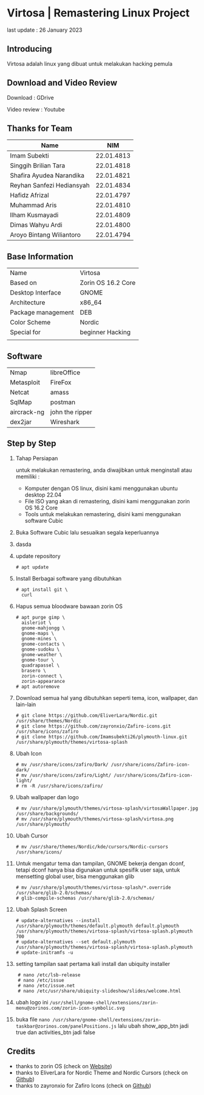 # Virtosa | Remastering Linux Project
last update : 26 January 2023

## Introducing
Virtosa adalah linux yang dibuat untuk melakukan hacking pemula

## Download and Video Review

Download : GDrive

Video review : Youtube

## Thanks for Team
| Name | NIM |
|-|-|
| Imam Subekti | 22.01.4813 |
| Singgih Brilian Tara | 22.01.4818 |
| Shafira Ayudea Narandika | 22.01.4821 |
| Reyhan Sanfezi Hediansyah | 22.01.4834 |
| Hafidz Afrizal | 22.01.4797 |
| Muhammad Aris | 22.01.4810 |
| Ilham Kusmayadi | 22.01.4809 |
| Dimas Wahyu Ardi | 22.01.4800 |
| Aroyo Bintang Wiliantoro | 22.01.4794 |

## Base Information

|||
--|--|
| Name  | Virtosa |
| Based on  | Zorin OS 16.2 Core |
| Desktop Interface | GNOME |
|Architecture|x86_64|
|Package management|DEB|
| Color Scheme | Nordic |
| Special for | beginner Hacking |
|||

## Software

|||
|-|-|
|Nmap|libreOffice|
|Metasploit|FireFox|
|Netcat|amass|
|SqlMap|postman|
|aircrack-ng|john the ripper|
|dex2jar|Wireshark|


## Step by Step


1. Tahap Persiapan

    untuk melakukan remastering, anda diwajibkan untuk menginstall atau memiliki :

    - Komputer dengan OS linux, disini kami menggunakan ubuntu desktop 22.04
    - File ISO yang akan di remastering, disini kami menggunakan zorin OS 16.2 Core
    - Tools untuk melakukan remastering, disini kami menggunakan software Cubic

2. Buka Software Cubic lalu sesuaikan segala keperluannya

3. dasda

4. update repository

    ```Console
    # apt update
    ```

5. Install Berbagai software yang dibutuhkan

    ```Console
    # apt install git \
      curl 
    ```

6. Hapus semua bloodware bawaan zorin OS

    ```Console
    # apt purge gimp \
      aisleriot \
      gnome-mahjongg \
      gnome-maps \
      gnome-mines \
      gnome-contacts \
      gnome-sudoku \
      gnome-weather \
      gnome-tour \
      quadrapassel \
      brasero \
      zorin-connect \
      zorin-appearance
    # apt autoremove
    ```

7. Download semua hal yang dibutuhkan seperti tema, icon, wallpaper, dan lain-lain

    ```Console
    # git clone https://github.com/EliverLara/Nordic.git /usr/share/themes/Nordic
    # git clone https://github.com/zayronxio/Zafiro-icons.git /usr/share/icons/zafiro
    # git clone https://github.com/Imamsubekti26/plymouth-linux.git /usr/share/plymouth/themes/virtosa-splash
    ```

8. Ubah Icon

    ```Console
    # mv /usr/share/icons/zafiro/Dark/ /usr/share/icons/Zafiro-icon-dark/
    # mv /usr/share/icons/zafiro/Light/ /usr/share/icons/Zafiro-icon-light/
    # rm -R /usr/share/icons/zafiro/
    ```

9. Ubah wallpaper dan logo

    ```Console
    # mv /usr/share/plymouth/themes/virtosa-splash/virtosaWallpaper.jpg /usr/share/backgrounds/
    # mv /usr/share/plymouth/themes/virtosa-splash/virtosa.png /usr/share/plymouth/
    ```

10. Ubah Cursor

    ```Console
    # mv /usr/share/themes/Nordic/kde/cursors/Nordic-cursors /usr/share/icons/
    ```

11. Untuk mengatur tema dan tampilan, GNOME bekerja dengan dconf, tetapi dconf hanya bisa digunakan untuk spesifik user saja, untuk mensetting global user, bisa menggunakan glib

    ```Console
    # mv /usr/share/plymouth/themes/virtosa-splash/*.override /usr/share/glib-2.0/schemas/
    # glib-compile-schemas /usr/share/glib-2.0/schemas/
    ```

12. Ubah Splash Screen

    ```Console
    # update-alternatives --install /usr/share/plymouth/themes/default.plymouth default.plymouth /usr/share/plymouth/themes/virtosa-splash/virtosa-splash.plymouth 700
    # update-alternatives --set default.plymouth /usr/share/plymouth/themes/virtosa-splash/virtosa-splash.plymouth
    # update-initramfs -u
    ```

13. setting tampilan saat pertama kali install dan ubiquity installer

```Console
    # nano /etc/lsb-release
    # nano /etc/issue
    # nano /etc/issue.net
    # nano /etc/usr/share/ubiquity-slideshow/slides/welcome.html
```

14. ubah logo ini ```/usr/shell/gnome-shell/extensions/zorin-menu@zorinos.com/zorin-icon-symbolic.svg```

15. buka file ```nano /usr/share/gnome-shell/extensions/zorin-taskbar@zorinos.com/panelPositions.js``` lalu ubah show_app_btn jadi true dan activities_btn jadi false

## Credits

- thanks to zorin OS (check on [Website]('https://zorin.com'))
- thanks to EliverLara for Nordic Theme and Nordic Cursors (check on [Github]('https://github.com/EliverLara'))
- thanks to zayronxio for Zafiro Icons (check on [Github]('https://github.com/zayronxio'))

